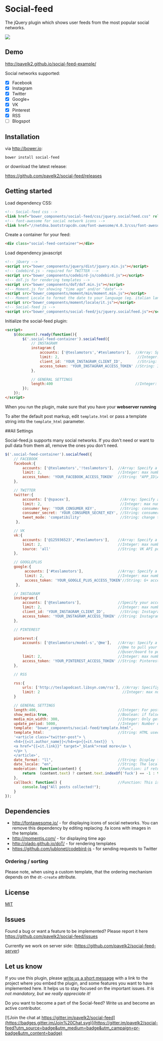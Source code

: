 # Social-feed

The jQuery plugin which shows user feeds from the most popular social networks.

![](http://habrastorage.org/files/286/85e/03e/28685e03ef2b4bdc8f7da551b339426e.png)

## Demo

http://pavelk2.github.io/social-feed-example/

Social networks supported:
- [x] Facebook
- [x] Instagram
- [x] Twitter
- [x] Google+
- [x] VK
- [x] Pinterest
- [x] RSS
- [ ] Blogspot

## Installation
via http://bower.io:
```
bower install social-feed
```
or download the latest release:

https://github.com/pavelk2/social-feed/releases
## Getting started

Load dependency CSS:
```html
<!-- Social-feed css -->
<link href="bower_components/social-feed/css/jquery.socialfeed.css" rel="stylesheet" type="text/css">
<!-- font-awesome for social network icons -->
<link href="//netdna.bootstrapcdn.com/font-awesome/4.0.3/css/font-awesome.css" rel="stylesheet">
```
Create a container for your feed:
```html
<div class="social-feed-container"></div>
```
Load dependency javascript
```html
<!-- jQuery -->
<script src="bower_components/jquery/dist/jquery.min.js"></script>
<!-- Codebird.js - required for TWITTER -->
<script src="bower_components/codebird-js/codebird.js"></script>
<!-- doT.js for rendering templates -->
<script src="bower_components/doT/doT.min.js"></script>
<!-- Moment.js for showing "time ago" and/or "date"-->
<script src="bower_components/moment/min/moment.min.js"></script>
<!-- Moment Locale to format the date to your language (eg. italian lang)-->
<script src="bower_components/moment/locale/it.js"></script>
<!-- Social-feed js -->
<script src="bower_components/social-feed/js/jquery.socialfeed.js"></script>
```
Initialize the social-feed plugin:

```html
<script>
    $(document).ready(function(){
        $('.social-feed-container').socialfeed({
            // INSTAGRAM
            instagram:{
                accounts: ['@teslamotors','#teslamotors'],  //Array: Specify a list of accounts from which to pull posts
                limit: 2,                                    //Integer: max number of posts to load
                client_id: 'YOUR_INSTAGRAM_CLIENT_ID',       //String: Instagram client id (optional if using access token)
                access_token: 'YOUR_INSTAGRAM_ACCESS_TOKEN' //String: Instagram access token
            },

            // GENERAL SETTINGS
            length:400                                      //Integer: For posts with text longer than this length, show an ellipsis.
        });
    });
</script>
```

When you run the plugin, make sure that you have your **webserver running**

To alter the default post markup, edit ````template.html```` or pass a template string into the ````template_html```` parameter.

##All Settings

Social-feed.js supports many social networks. If you don't need or want to pull data from them all, remove the ones you don't need.

````javascript
$('.social-feed-container').socialfeed({
    // FACEBOOK
    facebook:{
        accounts: ['@teslamotors','!teslamotors'],  //Array: Specify a list of accounts from which to pull wall posts
        limit: 2,                                   //Integer: max number of posts to load
        access_token: 'YOUR_FACEBOOK_ACCESS_TOKEN'  //String: "APP_ID|APP_SECRET"
    },

    // TWITTER
    twitter:{
        accounts: ['@spacex'],                       //Array: Specify a list of accounts from which to pull tweets
        limit: 2,                                    //Integer: max number of tweets to load
        consumer_key: 'YOUR_CONSUMER_KEY',           //String: consumer key. make sure to have your app read-only
        consumer_secret: 'YOUR_CONSUMER_SECRET_KEY', //String: consumer secret key. make sure to have your app read-only
        tweet_mode: 'compatibility'                  //String: change to "extended" to show the whole tweet
     },

    // VK
    vk:{
        accounts: ['@125936523','#teslamotors'],    //Array: Specify a list of accounts from which to pull posts
        limit: 2,                                   //Integer: max number of posts to load
        source: 'all'                               //String: VK API post filter. Possible values: "Owner","Others","all","suggests"
    },

    // GOOGLEPLUS
    google:{
         accounts: ['#teslamotors'],                //Array: Specify a list of accounts from which to pull posts
         limit: 2,                                  //Integer: max number of posts to load
         access_token: 'YOUR_GOOGLE_PLUS_ACCESS_TOKEN'//String: G+ access token
     },

    // INSTAGRAM
    instagram:{
        accounts: ['@teslamotors'],                 //Specify your account from which to pull posts
        limit: 2,                                   //Integer: max number of posts to load
        client_id: 'YOUR_INSTAGRAM_CLIENT_ID',       //String: Instagram client id (option if using access token)
        access_token: 'YOUR_INSTAGRAM_ACCESS_TOKEN' //String: Instagram access token
    },

    // PINTEREST

    pinterest:{
        accounts: ['@teslamotors/model-s','@me'],   //Array: Specify a list of accounts from which to pull posts
                                                    //@me to pull your pins
                                                    //@user/board to pull pins from a user board
        limit: 2,                                   //Integer: max number of posts to load
        access_token: 'YOUR_PINTEREST_ACCESS_TOKEN' //String: Pinterest client id
    },

    // RSS

    rss:{
        urls: ['http://teslapodcast.libsyn.com/rss'], //Array: Specifiy a list of rss feed from which to pull posts
        limit: 2                                      //Integer: max number of posts to load for each url
    }

    // GENERAL SETTINGS
    length:400,                                     //Integer: For posts with text longer than this length, show an ellipsis.
    show_media:true,                                //Boolean: if false, doesn't display any post images
    media_min_width: 300,                           //Integer: Only get posts with images larger than this value
    update_period: 5000,                            //Integer: Number of seconds before social-feed will attempt to load new posts.
    template: "bower_components/social-feed/template.html",                         //String: Filename used to get the post template.
    template_html:                                  //String: HTML used for each post. This overrides the 'template' filename option
    '<article class="twitter-post"> \
    <h4>{{=it.author_name}}</h4><p>{{=it.text}}  \
    <a href="{{=it.link}}" target="_blank">read more</a> \
    </p> \
    </article>',
    date_format: "ll",                              //String: Display format of the date attribute (see http://momentjs.com/docs/#/displaying/format/)
    date_locale: "en",                              //String: The locale of the date (see: http://momentjs.com/docs/#/i18n/changing-locale/)
    moderation: function(content) {                 //Function: if returns false, template will have class hidden
        return  (content.text) ? content.text.indexOf('fuck') == -1 : true;
    },
    callback: function() {                          //Function: This is a callback function which is evoked when all the posts are collected and displayed
        console.log("All posts collected!");
    }
});
````

## Dependencies
*  http://fontawesome.io/ - for displaying icons of social networks. You can remove this dependency by editing replacing .fa icons with images in the template.
*  http://momentjs.com/ - for displaying time ago
*  http://olado.github.io/doT/ - for rendering templates
*  https://github.com/jublonet/codebird-js - for sending requests to Twitter

### Ordering / sorting
Please note, when using a custom template, that the ordering mechanism depends on the `dt-create` attribute.

## License
[MIT](http://mit-license.org/)

## Issues
Found a bug or want a feature to be implemented?
Please report it here https://github.com/pavelk2/social-feed/issues

Currently we work on server side: (https://github.com/pavelk2/social-feed-server)
## Let us know

If you use this plugin, please <a href="https://gitter.im/pavelk2/social-feed" target="_blank">write us a short message</a> with a link to the project where you embed the plugin, and some features you want to have implemented here. It helps us to stay focused on the important issues. *It is not mandatory, but we really appreciate it!*

Do you want to become a part of the Social-feed? Write us and become an active contributor.


[![Join the chat at https://gitter.im/pavelk2/social-feed](https://badges.gitter.im/Join%20Chat.svg)](https://gitter.im/pavelk2/social-feed?utm_source=badge&utm_medium=badge&utm_campaign=pr-badge&utm_content=badge)
